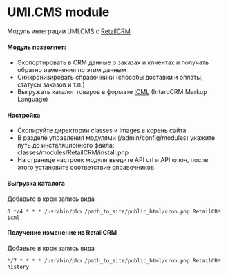 UMI.CMS module
==============

Модуль интеграции UMI.CMS c [RetailCRM](http://www.retailcrm.ru)

#### Модуль позволяет:

* Экспортировать в CRM данные о заказах и клиентах и получать обратно изменения по этим данным
* Синхронизировать справочники (способы доставки и оплаты, статусы заказов и т.п.)
* Выгружать каталог товаров в формате [ICML](http://retailcrm.ru/docs/Разработчики/ФорматICML) (IntaroCRM Markup Language)

#### Настройка

* Скопируйте директории classes и images в корень сайта
* В разделе управления модулями (/admin/config/modules) укажите путь до инсталяционного файла: classes/modules/RetailCRM/install.php
* На странице настроек модуля введите API url и API ключ, после этого установите соответствие справочников

#### Выгрузка каталога

Добавьте в крон запись вида

```
0 */4 * * * /usr/bin/php /path_to_site/public_html/cron.php RetailCRM icml
```

#### Получение изменение из RetailCRM

Добавьте в крон запись вида

```
*/7 * * * * /usr/bin/php /path_to_site/public_html/cron.php RetailCRM history
```

